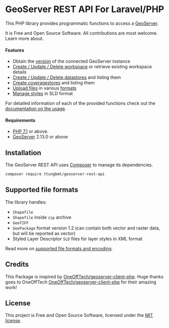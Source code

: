 # GeoServer REST API For Laravel/PHP

This PHP library provides programmatic functions to access a [GeoServer](http://geoserver.org/).

It is Free and Open Source Software. All contributions are most welcome. Learn more about.

#### Features

* Obtain the [version](./docs/usage.md#get-the-geoserver-version) of the connected GeoServer instance
* [Create / Update / Delete workspace](./docs/usage.md#workspace) or retrieve existing workspace details
* [Create / Update / Delete datastores](./docs/usage.md#data-stores) and listing them
* [Create coveragestores](./docs/usage.md#coverage-stores) and listing them
* [Upload files](./docs/usage.md#uploading-geographic-files) in various [formats](#supported-file-formats)
* [Manage styles](./docs/usage.md#styles) in SLD format

For detailed information of each of the provided functions check out the [documentation on the usage](./docs/usage.md).

#### Requirements

* [PHP 7.1](http://www.php.net/) or above.
* [GeoServer](http://geoserver.org/) 2.13.0 or above

## Installation

The GeoServer REST API uses [Composer](http://getcomposer.org/) to manage its dependencies.

```bash
composer require ttungbmt/geoserver-rest-api
```

## Supported file formats

The library handles:

* `Shapefile`
* `Shapefile` inside `zip` archive
* `GeoTIFF`
* `GeoPackage` format version 1.2 (can contain both vector and raster data, but will be reported as vector)
* Styled Layer Descriptor `SLD` files for layer styles in XML format

Read more on [supported file formats and encoding](./docs/supported-files.md).

## Credits

This Package is inspired by [OneOffTech/geoserver-client-php](https://github.com/OneOffTech/geoserver-client-php). Huge thanks goes to OneOffTech [OneOffTech/geoserver-client-php](https://github.com/OneOffTech/geoserver-client-php) for their amazing work!

## License

This project is Free and Open Source Software, licensed under the [MIT license](./LICENSE.txt).

